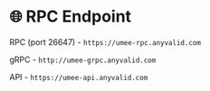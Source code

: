 # 🌐 RPC Endpoint

RPC (port 26647) - `https://umee-rpc.anyvalid.com`

gRPC - `http://umee-grpc.anyvalid.com`

API - `https://umee-api.anyvalid.com`
